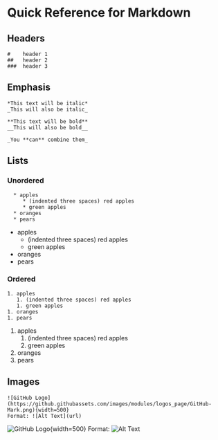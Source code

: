 # Quick Reference for Markdown

## Headers

    #    header 1
    ##   header 2
    ###  header 3
 
## Emphasis 

    *This text will be italic*
    _This will also be italic_

    **This text will be bold**
    __This will also be bold__

    _You **can** combine them_

## Lists

### Unordered

```
  * apples
     * (indented three spaces) red apples
     * green apples 
  * oranges
  * pears
```

* apples
   * (indented three spaces) red apples
   * green apples 
* oranges
* pears
 
### Ordered
```
1. apples
   1. (indented three spaces) red apples
   1. green apples
1. oranges
1. pears
```

1. apples
   1. (indented three spaces) red apples
   1. green apples
1. oranges
1. pears

## Images

```
![GitHub Logo](https://github.githubassets.com/images/modules/logos_page/GitHub-Mark.png){width=500}
Format: ![Alt Text](url)
```

![GitHub Logo](https://github.githubassets.com/images/modules/logos_page/GitHub-Mark.png){width=500}
Format: ![Alt Text](url)


